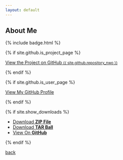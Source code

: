 ```yaml
---
layout: default
---
```


## About Me

{% include badge.html %}

{% if site.github.is_project_page %}
<p class="view"><a href="{{ site.github.repository_url }}">View the Project on GitHub <small>{{ site.github.repository_nwo }}</small></a></p>
{% endif %}

{% if site.github.is_user_page %}
<p class="view"><a href="{{ site.github.owner_url }}">View My GitHub Profile</a></p>
{% endif %}

{% if site.show_downloads %}
<ul class="downloads">
  <li><a href="{{ site.github.zip_url }}">Download <strong>ZIP File</strong></a></li>
  <li><a href="{{ site.github.tar_url }}">Download <strong>TAR Ball</strong></a></li>
  <li><a href="{{ site.github.repository_url }}">View On <strong>GitHub</strong></a></li>
</ul>
{% endif %}

[back](./)
